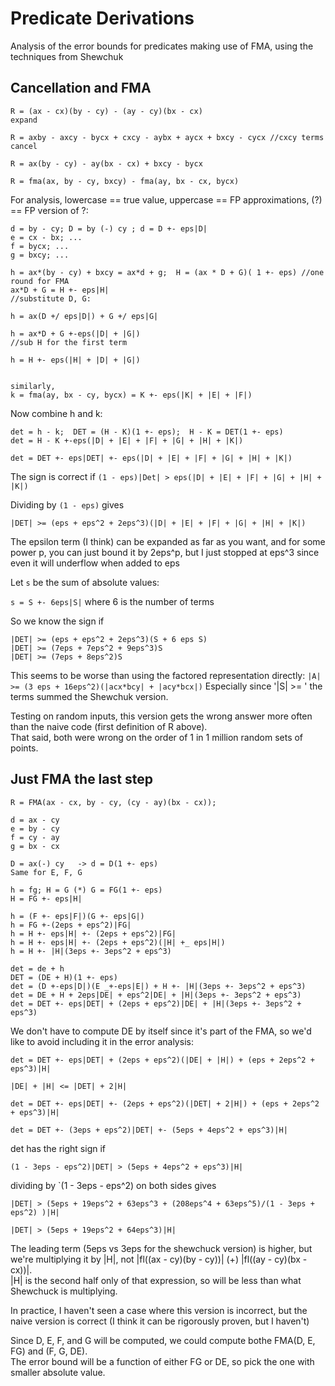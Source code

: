 
# Predicate Derivations

Analysis of the error bounds for predicates making use of FMA, using the techniques from Shewchuk


## Cancellation and FMA

```
R = (ax - cx)(by - cy) - (ay - cy)(bx - cx)
expand

R = axby - axcy - bycx + cxcy - aybx + aycx + bxcy - cycx //cxcy terms cancel

R = ax(by - cy) - ay(bx - cx) + bxcy - bycx

R = fma(ax, by - cy, bxcy) - fma(ay, bx - cx, bycx) 

```

For analysis, lowercase == true value, uppercase == FP approximations, (?) == FP version of ?:

```
d = by - cy; D = by (-) cy ; d = D +- eps|D|
e = cx - bx; ...
f = bycx; ...
g = bxcy; ...

h = ax*(by - cy) + bxcy = ax*d + g;  H = (ax * D + G)( 1 +- eps) //one round for FMA
ax*D + G = H +- eps|H|
//substitute D, G:

h = ax(D +/ eps|D|) + G +/ eps|G|

h = ax*D + G +-eps(|D| + |G|)
//sub H for the first term

h = H +- eps(|H| + |D| + |G|)


similarly,
k = fma(ay, bx - cy, bycx) = K +- eps(|K| + |E| + |F|)
```

Now combine h and k:

```
det = h - k;  DET = (H - K)(1 +- eps);  H - K = DET(1 +- eps)
det = H - K +-eps(|D| + |E| + |F| + |G| + |H| + |K|)

det = DET +- eps|DET| +- eps(|D| + |E| + |F| + |G| + |H| + |K|)

```

The sign is correct if `(1 - eps)|Det| > eps(|D| + |E| + |F| + |G| + |H| + |K|)`

Dividing by `(1 - eps)` gives

```
|DET| >= (eps + eps^2 + 2eps^3)(|D| + |E| + |F| + |G| + |H| + |K|) 

```

The epsilon term (I think) can be expanded as far as you want, and for some power p, you can just bound it by 2eps^p, but I just stopped at eps^3 since even it will underflow when added to eps

Let `s` be the sum of absolute values:

`s = S +- 6eps|S|` where 6 is the number of terms

So we know the sign if 

```
|DET| >= (eps + eps^2 + 2eps^3)(S + 6 eps S)
|DET| >= (7eps + 7eps^2 + 9eps^3)S
|DET| >= (7eps + 8eps^2)S
```
This seems to be worse than using the factored representation directly: `|A| >= (3 eps + 16eps^2)(|acx*bcy| + |acy*bcx|)`
Especially since '|S| >= ' the terms summed the Shewchuk version.

Testing on random inputs, this version gets the wrong answer more often than the naive code (first definition of R above).  
That said, both were wrong on the order of 1 in 1 million random sets of points.


## Just FMA the last step

```
R = FMA(ax - cx, by - cy, (cy - ay)(bx - cx));

d = ax - cy
e = by - cy
f = cy - ay
g = bx - cx

D = ax(-) cy   -> d = D(1 +- eps)
Same for E, F, G

h = fg; H = G (*) G = FG(1 +- eps)
H = FG +- eps|H|

h = (F +- eps|F|)(G +- eps|G|)
h = FG +-(2eps + eps^2)|FG|
h = H +- eps|H| +- (2eps + eps^2)|FG|
h = H +- eps|H| +- (2eps + eps^2)(|H| +_ eps|H|)
h = H +- |H|(3eps +- 3eps^2 + eps^3)

det = de + h
DET = (DE + H)(1 +- eps)
det = (D +-eps|D|)(E _+-eps|E|) + H +- |H|(3eps +- 3eps^2 + eps^3)
det = DE + H + 2eps|DE| + eps^2|DE| + |H|(3eps +- 3eps^2 + eps^3)
det = DET +- eps|DET| + (2eps + eps^2)|DE| + |H|(3eps +- 3eps^2 + eps^3)

```

We don't have to compute DE by itself since it's part of the FMA, so we'd like to avoid including it in the error analysis:

```
det = DET +- eps|DET| + (2eps + eps^2)(|DE| + |H|) + (eps + 2eps^2 + eps^3)|H|

|DE| + |H| <= |DET| + 2|H| 

det = DET +- eps|DET| +- (2eps + eps^2)(|DET| + 2|H|) + (eps + 2eps^2 + eps^3)|H|

det = DET +- (3eps + eps^2)|DET| +- (5eps + 4eps^2 + eps^3)|H|

```

det has the right sign if 

```
(1 - 3eps - eps^2)|DET| > (5eps + 4eps^2 + eps^3)|H|
```

dividing by `(1 - 3eps - eps^2) on both sides gives

```
|DET| > (5eps + 19eps^2 + 63eps^3 + (208eps^4 + 63eps^5)/(1 - 3eps + eps^2) )|H|

|DET| > (5eps + 19eps^2 + 64eps^3)|H|
```

The leading term (5eps vs 3eps for the shewchuck version) is higher, but we're multiplying it by |H|, not |fl((ax - cy)(by - cy))| (+) |fl((ay - cy)(bx - cx))|.  
|H| is the second half only of that expression, so will be less than what Shewchuck is multiplying.  

In practice, I haven't seen a case where this version is incorrect, but the naive version is correct (I think it can be rigorously proven, but I haven't)

Since D, E, F, and G will be computed, we could compute bothe FMA(D, E, FG) and (F, G, DE).  
The error bound will be a function of either FG or DE, so pick the one with smaller absolute value.
